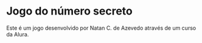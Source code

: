 <h1>Jogo do número secreto</h1>

Este é um jogo desenvolvido por Natan C. de Azevedo através de um curso da Alura.

